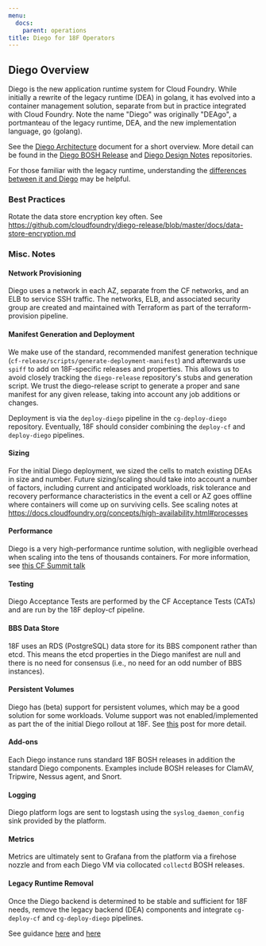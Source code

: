 ```yaml
---
menu:
  docs:
    parent: operations
title: Diego for 18F Operators
---
```

## Diego Overview

Diego is the new application runtime system for Cloud Foundry.  While initially a rewrite of the legacy runtime (DEA) in golang, it has evolved into a container management solution, separate from but in practice integrated with Cloud Foundry.  Note the name "Diego" was originally "DEAgo", a portmanteau of the legacy runtime, DEA, and the new implementation language, go (golang).

See the [Diego Architecture](https://docs.cloudfoundry.org/concepts/diego/diego-architecture.html) document for a short overview.  More detail can be found in the [Diego BOSH Release](https://github.com/cloudfoundry/diego-release) and [Diego Design Notes](https://github.com/cloudfoundry/diego-design-notes) repositories.

For those familiar with the legacy runtime, understanding the [differences between it and Diego](https://docs.cloudfoundry.org/concepts/diego/dea-vs-diego.html) may be helpful.

### Best Practices

Rotate the data store encryption key often.  See https://github.com/cloudfoundry/diego-release/blob/master/docs/data-store-encryption.md

### Misc. Notes

#### Network Provisioning

Diego uses a network in each AZ, separate from the CF networks, and an ELB to service SSH traffic.  The networks, ELB, and associated security group are created and maintained with Terraform as part of the terraform-provision pipeline.

#### Manifest Generation and Deployment

We make use of the standard, recommended manifest generation technique (`cf-release/scripts/generate-deployment-manifest`) and afterwards use `spiff` to add on 18F-specific releases and properties.  This allows us to avoid closely tracking the `diego-release` repository's stubs and generation script.  We trust the diego-release script to generate a proper and sane manifest for any given release, taking into account any job additions or changes.

Deployment is via the `deploy-diego` pipeline in the `cg-deploy-diego` repository.  Eventually, 18F should consider combining the `deploy-cf` and `deploy-diego` pipelines.

#### Sizing

For the initial Diego deployment, we sized the cells to match existing DEAs in size and number. Future sizing/scaling should take into account a number of factors, including current and anticipated workloads, risk tolerance and recovery performance characteristics in the event a cell or AZ goes offline where containers will come up on surviving cells. See scaling notes at https://docs.cloudfoundry.org/concepts/high-availability.html#processes

#### Performance

Diego is a very high-performance runtime solution, with negligible overhead when scaling into the tens of thousands containers.  For more information, see [this CF Summit talk]( https://www.youtube.com/watch?v=VRLgOUGOo-c&index=4&list=PLhuMOCWn4P9jUjjC6Dma-59N8U9UTjjPI)

#### Testing

Diego Acceptance Tests are performed by the CF Acceptance Tests (CATs) and are run by the 18F deploy-cf pipeline.

#### BBS Data Store

18F uses an RDS (PostgreSQL) data store for its BBS component rather than etcd.  This means the etcd properties in the Diego manifest are null and there is no need for consensus (i.e., no need for an odd number of BBS instances).

#### Persistent Volumes

Diego has (beta) support for persistent volumes, which may be a good solution for some workloads.  Volume support was not enabled/implemented as part the of the initial Diego rollout at 18F.  See [this](https://lists.cloudfoundry.org/archives/list/cf-dev@lists.cloudfoundry.org/thread/VRLLU4UIHFPBEIPWYMAXPMVOEF4ULBNW/) post for more detail.

#### Add-ons

Each Diego instance runs standard 18F BOSH releases in addition the standard Diego components.  Examples include BOSH releases for ClamAV, Tripwire, Nessus agent, and Snort.

#### Logging

Diego platform logs are sent to logstash using the `syslog_daemon_config` sink provided by the platform.

#### Metrics

Metrics are ultimately sent to Grafana from the platform via a firehose nozzle and from each Diego VM via collocated `collectd` BOSH releases.

#### Legacy Runtime Removal

Once the Diego backend is determined to be stable and sufficient for 18F needs, remove the legacy backend (DEA) components and integrate `cg-deploy-cf` and `cg-deploy-diego` pipelines.

See guidance [here]( https://github.com/cloudfoundry/diego-release/blob/develop/docs/deploy-alongside-existing-cf.md) and [here]( http://docs.cloudfoundry.org/adminguide/apps-enable-diego.html#redeploy)
